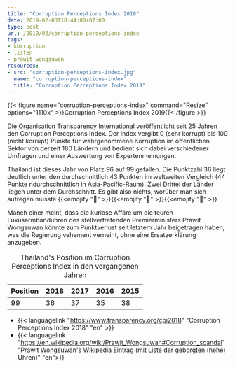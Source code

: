 ```yaml
---
title: "Corruption Perceptions Index 2018"
date: 2019-02-03T18:44:00+07:00
type: post
url: /2019/02/corruption-perceptions-index
tags:
- korruption
- listen
- prawit wongsuwan
resources:
- src: "corruption-perceptions-index.jpg"
  name: "corruption-perceptions-index"
  title: "Corruption Perceptions Index 2019"
---
```


{{< figure name="corruption-perceptions-index" command="Resize" options="1110x" >}}Corruption Perceptions Index 2019{{< /figure >}}

Die Organisation Transparency International ver&ouml;ffentlicht seit 25 Jahren den Corruption Perceptions Index. Der Index vergibt 0 (sehr korrupt) bis 100 (nicht korrupt) Punkte f&uuml;r wahrgenommene Korruption im &ouml;ffentlichen Sektor von derzeit 180 L&auml;ndern und bedient sich dabei verschiedener Umfragen und einer Auswertung von Expertenmeinungen. 

Thailand ist dieses Jahr von Platz 96 auf 99 gefallen. Die Punktzahl 36 liegt deutlich unter den durchschnittlich 43 Punkten im weltweiten Vergleich (44 Punkte ndurchschnittlich in Asia-Pacific-Raum). Zwei Drittel der L&auml;nder liegen unter dem Durchschnitt. Es gibt also nichts, wor&uuml;ber man sich aufregen m&uuml;sste {{<emojify ":see_no_evil:" >}}{{<emojify ":hear_no_evil:" >}}{{<emojify ":speak_no_evil:" >}}

Manch einer meint, dass die kuriose Aff&auml;re um die teuren Luxusarmbanduhren des stellvertretenden Premierministers Prawit Wongsuwan k&ouml;nnte zum Punktverlust seit letztem Jahr beigetragen haben, was die Regierung vehement verneint, ohne eine Ersatzerkl&auml;rung anzugeben.

<table class="table table-sm table-bordered">
<caption>Thailand's Position im Corruption Perceptions Index in den vergangenen Jahren</caption>
<thead class="thead-dark">
	<tr>
		<th class="text-center">Position</th>
		<th class="text-center">2018</th>
		<th class="text-center">2017</th>
		<th class="text-center">2016</th>
		<th class="text-center">2015</th>
	</tr>
</thead>
<tbody>
	<tr>
		<td class="text-center">99</td>
		<td class="text-center">36</td>
		<td class="text-center">37</td>
		<td class="text-center">35</td>
		<td class="text-center">38</td>
	</tr>
</tbody>
</table>

- {{< languagelink "https://www.transparency.org/cpi2018" "Corruption Perceptions Index 2018" "en" >}}
- {{< languagelink "https://en.wikipedia.org/wiki/Prawit_Wongsuwan#Corruption_scandal" "Prawit Wongsuwan's Wikipedia Eintrag (mit Liste der geborgten (hehe) Uhren)" "en">}}
